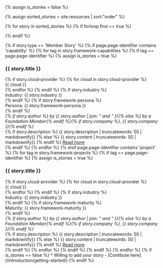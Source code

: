 <!-- Assign variable to help identify if there are no stories -->
{% assign is_stories = false %}
<!-- Make variable with sorted oder -->
{% assign sorted_stories = site.resources | sort:"order" %}
<!-- Loop over all stories -->
{% for story in sorted_stories %}
{% if forloop.first == true %}
  <!-- <h2>Real World Stories</h2> -->
{% endif %}
<!-- Specific to capability page -->
{% if story.type == 'Member Story' %}
{% if page.page-identifier contains 'capability' %}
{% for tag in story.framework-capabilities %}
{% if tag == page.page-identifier %}
{% assign is_stories = true %}
<div class="bg-gray-100 p-4 rounded-md my-8">
  <h3 class="mt-2 mb-4">{{ story.title }}</h3>
  <div class="my-4">
  {% if story.cloud-provider %}
    {% for cloud in story.cloud-provider %}
      <div class="bg-gray-200 rounded-lg text-sm font-semibold text-gray-700 tracking-wider uppercase inline-block px-2 py-px mr-2">{{ cloud }}</div>
    {% endfor %}
  {% endif %}
  {% if story.industry %}
    <div class="bg-gray-200 rounded-lg text-sm font-semibold text-gray-700 tracking-wider uppercase inline-block px-2 py-px mr-2">Industry: {{ story.industry }}</div>
  {% endif %}
  {% if story.framework-persona %}
    <div class="bg-gray-200 rounded-lg text-sm font-semibold text-gray-700 tracking-wider uppercase inline-block px-2 py-px mr-2">Persona: {{ story.framework-persona }}</div>
  {% endif %}
  </div>
  <em>{% if story.author %} by {{ story.author | join: " and " }}{% else %} by a Foundation Member{% endif %}{% if story.company %}, {{ story.company }}{% endif %}</em>
  <div>
    {% if story.description %} {{ story.description | truncatewords: 50 | markdownify}} {% else %} {{ story.content | truncatewords: 50 | markdownify}} {% endif %} <a class="text-green-500 text-sm" href="{{ story.url }}">Read more</a>
    <!-- {{ story.content | truncatewords: 50 | markdownify}} <a class="text-green-500 text-sm" href="{{ story.url }}">Read more</a> -->
  </div>
</div>
{% endif %}
{% endfor %}
<!-- Specific to project page -->
{% elsif page.page-identifier contains 'project' %}
{% for tag in story.framework-projects %}
{% if tag == page.page-identifier %}
{% assign is_stories = true %}
<div class="bg-gray-100 p-4 rounded-md my-8">
  <h3 class="mt-2 mb-4">{{ story.title }}</h3>
  <div class="my-4">
  {% if story.cloud-provider %}
    {% for cloud in story.cloud-provider %}
      <div class="bg-gray-200 rounded-lg text-sm font-semibold text-gray-700 tracking-wider uppercase inline-block px-2 py-px mr-2">{{ cloud }}</div>
    {% endfor %}
  {% endif %}
  {% if story.industry %}
    <div class="bg-gray-200 rounded-lg text-sm font-semibold text-gray-700 tracking-wider uppercase inline-block px-2 py-px mr-2">Industry: {{ story.industry }}</div>
  {% endif %}
  {% if story.framework-maturity %}
    <div class="bg-gray-200 rounded-lg text-sm font-semibold text-gray-700 tracking-wider uppercase inline-block px-2 py-px mr-2">Maturity: {{ story.framework-maturity }}</div>
  {% endif %}
  </div>
  <em>{% if story.author %} by {{ story.author | join: " and " }}{% else %} by a Foundation Member{% endif %}{% if story.company %}, {{ story.company }}{% endif %}</em>
  <div>
    {% if story.description %} {{ story.description | truncatewords: 50 | markdownify}} {% else %} {{ story.content | truncatewords: 50 | markdownify}} {% endif %} <a class="text-green-500 text-sm" href="{{ story.url }}">Read more</a>
    <!-- {{ story.content | truncatewords: 50 | markdownify}} <a class="text-green-500 text-sm" href="{{ story.url }}">Read more</a> -->
  </div>
</div>
{% endif %}
{% endfor %}
{% endif %}
{% endif %}
{% endfor %} <!-- End loop of stories -->
<!-- Output if no stories -->
{% if is_stories == false %}
* Willing to add your story - [Contibute here](/introduction/getting-started/)
{% endif %}
